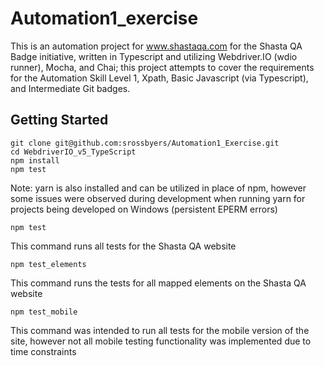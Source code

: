 # Automation1_exercise

This is an automation project for www.shastaqa.com for the Shasta QA Badge initiative, written in Typescript and utilizing Webdriver.IO (wdio runner), Mocha, and Chai; this project attempts to cover the requirements for the Automation Skill Level 1, Xpath, Basic Javascript (via Typescript), and Intermediate Git badges.

## Getting Started
```
git clone git@github.com:srossbyers/Automation1_Exercise.git
cd WebdriverIO_v5_TypeScript
npm install
npm test
```

Note: yarn is also installed and can be utilized in place of npm, however some issues were observed during development when running yarn for projects being developed on Windows (persistent EPERM errors)

```
npm test
```
This command runs all tests for the Shasta QA website

```
npm test_elements
```
This command runs the tests for all mapped elements on the Shasta QA website

```
npm test_mobile
```
This command was intended to run all tests for the mobile version of the site, however not all mobile testing functionality was implemented due to time constraints